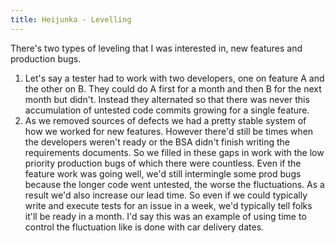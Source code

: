 ```yaml
---
title: Heijunka - Levelling
---
```


There's two types of leveling that I was interested in, new features and production bugs.  

1. Let's say a tester had to work with two developers, one on feature A and the other on B.
They could do A first for a month and then B for the next month but didn't.
Instead they alternated so that there was never this accumulation of untested code commits growing for a single feature.
2. As we removed sources of defects we had a pretty stable system of how we worked for new features. 
However there'd still be times when the developers weren't ready or the BSA didn't finish writing the requirements documents. 
So we filled in these gaps in work with the low priority production bugs of which there were countless. 
Even if the feature work was going well, we'd still intermingle some prod bugs because the longer code went untested, the worse the fluctuations.
As a result we'd also increase our lead time. So even if we could typically write and execute tests for an issue in a week, we'd typically tell folks it'll be ready in a month. 
I'd say this was an example of using time to control the fluctuation like is done with car delivery dates.